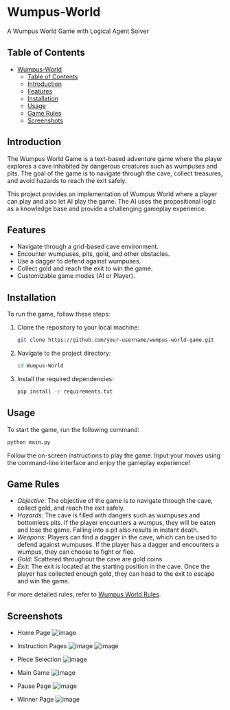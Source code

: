 # Wumpus-World
A Wumpus World Game with Logical Agent Solver



## Table of Contents

- [Wumpus-World](#wumpus-world)
  - [Table of Contents](#table-of-contents)
  - [Introduction](#introduction)
  - [Features](#features)
  - [Installation](#installation)
  - [Usage](#usage)
  - [Game Rules](#game-rules)
  - [Screenshots](#screenshots)

## Introduction

The Wumpus World Game is a text-based adventure game where the player explores a cave inhabited by dangerous creatures such as wumpuses and pits. The goal of the game is to navigate through the cave, collect treasures, and avoid hazards to reach the exit safely.

This project provides an implementation of Wumpus World where a player can play and also let AI play the game. The AI uses the propositional logic as a knowledge base and provide a challenging gameplay experience.

## Features

- Navigate through a grid-based cave environment.
- Encounter wumpuses, pits, gold, and other obstacles.
- Use a dagger to defend against wumpuses.
- Collect gold and reach the exit to win the game.
- Customizable game modes (AI or Player).

## Installation

To run the game, follow these steps:

1. Clone the repository to your local machine:

    ``` bash
    git clone https://github.com/your-username/wumpus-world-game.git
    ```

2. Navigate to the project directory:

    ``` bash
    cd Wumpus-World
    ```

3. Install the required dependencies:

    ``` bash
    pip install -r requirements.txt
    ```

## Usage

To start the game, run the following command:

``` bash
python main.py
```

Follow the on-screen instructions to play the game. Input your moves using the command-line interface and enjoy the gameplay experience!

## Game Rules

- *Objective*: The objective of the game is to navigate through the cave, collect gold, and reach the exit safely.
- *Hazards*: The cave is filled with dangers such as wumpuses and bottomless pits. If the player encounters a wumpus, they will be eaten and lose the game. Falling into a pit also results in instant death.
- *Weapons*: Players can find a dagger in the cave, which can be used to defend against wumpuses. If the player has a dagger and encounters a wumpus, they can choose to fight or flee.
- *Gold*: Scattered throughout the cave are gold coins.
- *Exit*: The exit is located at the starting position in the cave. Once the player has collected enough gold, they can head to the exit to escape and win the game.

For more detailed rules, refer to [Wumpus World Rules](https://www.javatpoint.com/the-wumpus-world-in-artificial-intelligence).

## Screenshots

- Home Page
  ![image](https://github.com/D3struf/Six-Men-s-Morris/assets/93712294/430fa28d-599d-427e-b76d-22af1d338eca)

- Instruction Pages
  ![image](https://github.com/D3struf/Six-Men-s-Morris/assets/93712294/c14c2aa6-9eb5-4b17-8ae4-c2961cbe1368)
  ![image](https://github.com/D3struf/Six-Men-s-Morris/assets/93712294/d6438bb8-6b77-41ad-8cb4-54dfe956f914)

- Piece Selection
  ![image](https://github.com/D3struf/Six-Men-s-Morris/assets/93712294/3966569e-d5ba-4263-8dc4-8a50d3d5e07b)

- Main Game
  ![image](https://github.com/D3struf/Six-Men-s-Morris/assets/93712294/1afcff45-5aa0-4994-b1fe-9ed147819105)

- Pause Page
  ![image](https://github.com/D3struf/Six-Men-s-Morris/assets/93712294/d8eb2152-ae52-49e5-84d6-9b4da072be2b)

- Winner Page
  ![image](https://github.com/D3struf/Six-Men-s-Morris/assets/93712294/11e40e94-731f-4245-affb-4a63e4b755a0)

